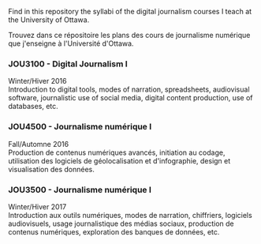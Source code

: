 Find in this repository the syllabi of the digital journalism courses I teach at the University of Ottawa.

Trouvez dans ce répositoire les plans des cours de journalisme numérique que j'enseigne à l'Université d'Ottawa.

### JOU3100 - Digital Journalism I
Winter/Hiver 2016<br>
Introduction to digital tools, modes of narration, spreadsheets, audio­visual software, journalistic use of social media, digital content production, use of databases, etc.

### JOU4500 - Journalisme numérique I
Fall/Automne 2016<br>
Production de contenus numériques avancés, initiation au codage, utilisation des logiciels de géolocalisation et d'infographie, design et visualisation des données.

### JOU3500 - Journalisme numérique I
Winter/Hiver 2017<br>
Introduction aux outils numériques, modes de narration, chiffriers, logiciels audiovisuels, usage journalistique des médias sociaux, production de contenus numériques, exploration des banques de données, etc.
